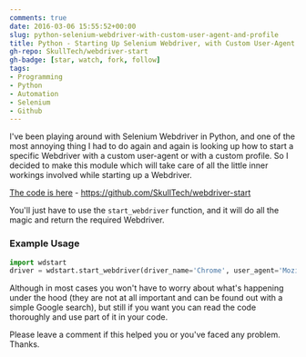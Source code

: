 ```yaml
---
comments: true
date: 2016-03-06 15:55:52+00:00
slug: python-selenium-webdriver-with-custom-user-agent-and-profile
title: Python - Starting Up Selenium Webdriver, with Custom User-Agent and Profile
gh-repo: SkullTech/webdriver-start
gh-badge: [star, watch, fork, follow]
tags:
- Programming
- Python
- Automation
- Selenium
- Github
---
```


I've been playing around with Selenium Webdriver in Python, and one of the most annoying thing I had to do again and again is looking up how to start a specific Webdriver with a custom user-agent or with a custom profile. So I decided to make this module which will take care of all the little inner workings involved while starting up a Webdriver.

[The code is here](https://github.com/SkullTech/webdriver-start) - https://github.com/SkullTech/webdriver-start

You'll just have to use the `start_webdriver` function, and it will do all the magic and return the required Webdriver.


### Example Usage

```python
import wdstart
driver = wdstart.start_webdriver(driver_name='Chrome', user_agent='Mozilla/5.0 (Linux; Android 4.0.4; Galaxy Nexus Build/IMM76B) AppleWebKit/535.19(KHTML, like Gecko) Chrome/18.0.1025.133 Mobile Safari/535.19', profile_path='C:\Users\SkullTech\AppData\Local\Google\Chrome\User Data')
```

Although in most cases you won't have to worry about what's happening under the hood (they are not at all important and can be found out with a simple Google search), but still if you want you can read the code thoroughly and use part of it in your code.

Please leave a comment if this helped you or you've faced any problem. Thanks.

